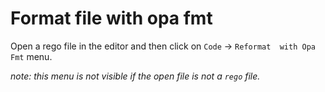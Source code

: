 # Format file with opa fmt

Open a rego file in the editor and then click on `Code` -> `Reformat  with Opa Fmt`  menu.

*note: this menu is not visible if the open file is not a `rego` file.*